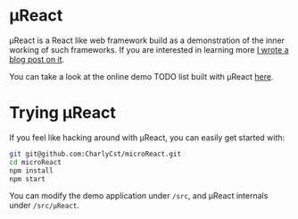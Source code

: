 # µReact

µReact is a React like web framework build as a demonstration of the inner working of such frameworks. If you are interested in learning more [I wrote a blog post on it](https://charlycst.github.io/posts/micro-react/).

You can take a look at the online demo TODO list built with µReact [here](https://charlycst.github.io/microReact/).

# Trying µReact

If you feel like hacking around with µReact, you can easily get started with:

```sh
git git@github.com:CharlyCst/microReact.git
cd microReact
npm install
npm start
```

You can modify the demo application under `/src`, and µReact internals under `/src/µReact`.
